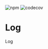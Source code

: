 ![npm](https://img.shields.io/npm/v/@txo/log)
![codecov](https://img.shields.io/codecov/c/github/technology-studio/log)
# Log #

Log
